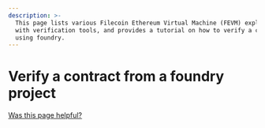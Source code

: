 ```yaml
---
description: >-
  This page lists various Filecoin Ethereum Virtual Machine (FEVM) explorers
  with verification tools, and provides a tutorial on how to verify a contract
  using foundry.
---
```


# Verify a contract from a foundry project

[Was this page helpful?](https://airtable.com/apppq4inOe4gmSSlk/pagoZHC2i1iqgphgl/form?prefill_Page+URL=https://docs.filecoin.io/smart-contracts/developing-contracts/verify-a-contract/programmatically/foundry)
